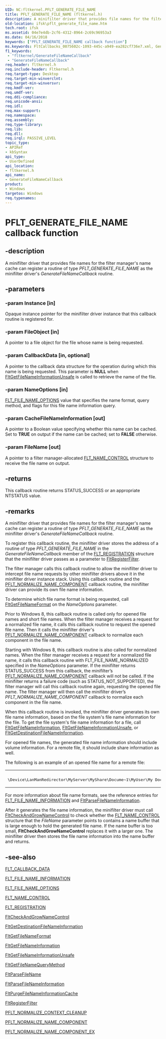 ```yaml
---
UID: NC:fltkernel.PFLT_GENERATE_FILE_NAME
title: PFLT_GENERATE_FILE_NAME (fltkernel.h)
description: A minifilter driver that provides file names for the filter manager's name cache can register a routine of type PFLT_GENERATE_FILE_NAME as the minifilter driver's GenerateFileNameCallback routine.
old-location: ifsk\pflt_generate_file_name.htm
tech.root: ifsk
ms.assetid: 04e7e4db-2cf6-4312-8964-2c69c96953a3
ms.date: 04/16/2018
keywords: ["PFLT_GENERATE_FILE_NAME callback function"]
ms.keywords: FltCallbacks_0075602c-1093-445c-a949-ea282cf736e7.xml, GenerateFileNameCallback, GenerateFileNameCallback routine [Installable File System Drivers], PFLT_GENERATE_FILE_NAME, fltkernel/GenerateFileNameCallback, ifsk.pflt_generate_file_name
f1_keywords:
 - "fltkernel/GenerateFileNameCallback"
 - "GenerateFileNameCallback"
req.header: fltkernel.h
req.include-header: Fltkernel.h
req.target-type: Desktop
req.target-min-winverclnt: 
req.target-min-winversvr: 
req.kmdf-ver: 
req.umdf-ver: 
req.ddi-compliance: 
req.unicode-ansi: 
req.idl: 
req.max-support: 
req.namespace: 
req.assembly: 
req.type-library: 
req.lib: 
req.dll: 
req.irql: PASSIVE_LEVEL
topic_type:
- APIRef
- kbSyntax
api_type:
- UserDefined
api_location:
- fltkernel.h
api_name:
- GenerateFileNameCallback
product:
- Windows
targetos: Windows
req.typenames: 
---
```


# PFLT_GENERATE_FILE_NAME callback function


## -description


A minifilter driver that provides file names for the filter manager's name cache can register a routine of type <i>PFLT_GENERATE_FILE_NAME</i> as the minifilter driver's <i>GenerateFileNameCallback</i> routine. 


## -parameters




### -param Instance [in]

Opaque instance pointer for the minifilter driver instance that this callback routine is registered for. 


### -param FileObject [in]

A pointer to a file object for the file whose name is being requested. 


### -param CallbackData [in, optional]

A pointer to the callback data structure for the operation during which this name is being requested. This parameter is <b>NULL</b> when <a href="https://docs.microsoft.com/windows-hardware/drivers/ddi/fltkernel/nf-fltkernel-fltgetfilenameinformationunsafe">FltGetFileNameInformationUnsafe</a> is called to retrieve the name of the file.


### -param NameOptions [in]


<a href="https://docs.microsoft.com/windows-hardware/drivers/ifs/flt-file-name-options">FLT_FILE_NAME_OPTIONS</a> value that specifies the name format, query method, and flags for this file name information query. 


### -param CacheFileNameInformation [out]

A pointer to a Boolean value specifying whether this name can be cached. Set to <b>TRUE</b> on output if the name can be cached; set to <b>FALSE</b> otherwise. 


### -param FileName [out]

A pointer to a filter manager-allocated <a href="https://docs.microsoft.com/windows-hardware/drivers/ddi/fltkernel/ns-fltkernel-_flt_name_control">FLT_NAME_CONTROL</a> structure to receive the file name on output. 


## -returns



This callback routine returns STATUS_SUCCESS or an appropriate NTSTATUS value. 




## -remarks



A minifilter driver that provides file names for the filter manager's name cache can register a routine of type <i>PFLT_GENERATE_FILE_NAME</i> as the minifilter driver's <i>GenerateFileNameCallback</i> routine. 

To register this callback routine, the minifilter driver stores the address of a routine of type <i>PFLT_GENERATE_FILE_NAME</i> in the <i>GenerateFileNameCallback</i> member of the <a href="https://docs.microsoft.com/windows-hardware/drivers/ddi/fltkernel/ns-fltkernel-_flt_registration">FLT_REGISTRATION</a> structure that the minifilter driver passes as a parameter to <a href="https://docs.microsoft.com/windows-hardware/drivers/ddi/fltkernel/nf-fltkernel-fltregisterfilter">FltRegisterFilter</a>. 

The filter manager calls this callback routine to allow the minifilter driver to intercept file name requests by other minifilter drivers above it in the minifilter driver instance stack. Using this callback routine and the <a href="https://docs.microsoft.com/windows-hardware/drivers/ddi/fltkernel/nc-fltkernel-pflt_normalize_name_component">PFLT_NORMALIZE_NAME_COMPONENT</a> callback routine, the minifilter driver can provide its own file name information. 

To determine which file name format is being requested, call <a href="https://docs.microsoft.com/previous-versions/ff543030(v=vs.85)">FltGetFileNameFormat</a> on the <i>NameOptions</i> parameter. 

Prior to Windows 8, this callback routine is called only for opened file names and short file names. When the filter manager receives a request for a normalized file name, it calls this callback routine to request the opened file name. Then it calls the minifilter driver's <a href="https://docs.microsoft.com/windows-hardware/drivers/ddi/fltkernel/nc-fltkernel-pflt_normalize_name_component">PFLT_NORMALIZE_NAME_COMPONENT</a> callback to normalize each component in the file name.


Starting with Windows 8, this callback routine is also called for normalized names.  When the filter manager receives a request for a normalized file name, it calls this callback routine with FLT_FILE_NAME_NORMALIZED specified in the <i>NameOptions</i> parameter.  If the minifilter returns STATUS_SUCCESS from this callback, the minifilter’s <a href="https://docs.microsoft.com/windows-hardware/drivers/ddi/fltkernel/nc-fltkernel-pflt_normalize_name_component">PFLT_NORMALIZE_NAME_COMPONENT</a> callback will not be called.  If the minifilter returns a failure code (such as STATUS_NOT_SUPPORTED), the filter manager will call this callback routine again, requesting the opened file name.  The filter manager will then call the minifilter driver’s <i>PFLT_NORMALIZE_NAME_COMPONENT</i> callback to normalize each component in the file name.


When this callback routine is invoked, the minifilter driver generates its own file name information, based on the file system's file name information for the file. To get the file system's file name information for a file, call <a href="https://docs.microsoft.com/windows-hardware/drivers/ddi/fltkernel/nf-fltkernel-fltgetfilenameinformation">FltGetFileNameInformation</a>, <a href="https://docs.microsoft.com/windows-hardware/drivers/ddi/fltkernel/nf-fltkernel-fltgetfilenameinformationunsafe">FltGetFileNameInformationUnsafe</a>, or <a href="https://docs.microsoft.com/windows-hardware/drivers/ddi/fltkernel/nf-fltkernel-fltgetdestinationfilenameinformation">FltGetDestinationFileNameInformation</a>. 

For opened file names, the generated file name information should include volume information. For a remote file, it should include share information as well. 

The following is an example of an opened file name for a remote file: 

<div class="code"><span codelanguage=""><table>
<tr>
<th></th>
</tr>
<tr>
<td>
<pre>\Device\LanManRedirector\MyServer\MyShare\Docume~1\MyUser\My Documents\TestRe~1.txt:stream1</pre>
</td>
</tr>
</table></span></div>
For more information about file name formats, see the reference entries for <a href="https://docs.microsoft.com/windows-hardware/drivers/ddi/fltkernel/ns-fltkernel-_flt_file_name_information">FLT_FILE_NAME_INFORMATION</a> and <a href="https://docs.microsoft.com/windows-hardware/drivers/ddi/fltkernel/nf-fltkernel-fltparsefilenameinformation">FltParseFileNameInformation</a>. 

After it generates the file name information, the minifilter driver must call <a href="https://docs.microsoft.com/windows-hardware/drivers/ddi/fltkernel/nf-fltkernel-fltcheckandgrownamecontrol">FltCheckAndGrowNameControl</a> to check whether the <a href="https://docs.microsoft.com/windows-hardware/drivers/ddi/fltkernel/ns-fltkernel-_flt_name_control">FLT_NAME_CONTROL</a> structure that the <i>FileName</i> parameter points to contains a name buffer that is large enough to hold the generated file name. If the name buffer is too small, <b>FltCheckAndGrowNameControl</b> replaces it with a larger one. The minifilter driver then stores the file name information into the name buffer and returns. 




## -see-also




<a href="https://docs.microsoft.com/windows-hardware/drivers/ddi/fltkernel/ns-fltkernel-_flt_callback_data">FLT_CALLBACK_DATA</a>



<a href="https://docs.microsoft.com/windows-hardware/drivers/ddi/fltkernel/ns-fltkernel-_flt_file_name_information">FLT_FILE_NAME_INFORMATION</a>



<a href="https://docs.microsoft.com/windows-hardware/drivers/ifs/flt-file-name-options">FLT_FILE_NAME_OPTIONS</a>



<a href="https://docs.microsoft.com/windows-hardware/drivers/ddi/fltkernel/ns-fltkernel-_flt_name_control">FLT_NAME_CONTROL</a>



<a href="https://docs.microsoft.com/windows-hardware/drivers/ddi/fltkernel/ns-fltkernel-_flt_registration">FLT_REGISTRATION</a>



<a href="https://docs.microsoft.com/windows-hardware/drivers/ddi/fltkernel/nf-fltkernel-fltcheckandgrownamecontrol">FltCheckAndGrowNameControl</a>



<a href="https://docs.microsoft.com/windows-hardware/drivers/ddi/fltkernel/nf-fltkernel-fltgetdestinationfilenameinformation">FltGetDestinationFileNameInformation</a>



<a href="https://docs.microsoft.com/previous-versions/ff543030(v=vs.85)">FltGetFileNameFormat</a>



<a href="https://docs.microsoft.com/windows-hardware/drivers/ddi/fltkernel/nf-fltkernel-fltgetfilenameinformation">FltGetFileNameInformation</a>



<a href="https://docs.microsoft.com/windows-hardware/drivers/ddi/fltkernel/nf-fltkernel-fltgetfilenameinformationunsafe">FltGetFileNameInformationUnsafe</a>



<a href="https://docs.microsoft.com/previous-versions/ff543040(v=vs.85)">FltGetFileNameQueryMethod</a>



<a href="https://docs.microsoft.com/windows-hardware/drivers/ddi/fltkernel/nf-fltkernel-fltparsefilename">FltParseFileName</a>



<a href="https://docs.microsoft.com/windows-hardware/drivers/ddi/fltkernel/nf-fltkernel-fltparsefilenameinformation">FltParseFileNameInformation</a>



<a href="https://docs.microsoft.com/windows-hardware/drivers/ddi/fltkernel/nf-fltkernel-fltpurgefilenameinformationcache">FltPurgeFileNameInformationCache</a>



<a href="https://docs.microsoft.com/windows-hardware/drivers/ddi/fltkernel/nf-fltkernel-fltregisterfilter">FltRegisterFilter</a>



<a href="https://docs.microsoft.com/windows-hardware/drivers/ddi/fltkernel/nc-fltkernel-pflt_normalize_context_cleanup">PFLT_NORMALIZE_CONTEXT_CLEANUP</a>



<a href="https://docs.microsoft.com/windows-hardware/drivers/ddi/fltkernel/nc-fltkernel-pflt_normalize_name_component">PFLT_NORMALIZE_NAME_COMPONENT</a>



<a href="https://docs.microsoft.com/windows-hardware/drivers/ddi/fltkernel/nc-fltkernel-pflt_normalize_name_component_ex">PFLT_NORMALIZE_NAME_COMPONENT_EX</a>
 

 

